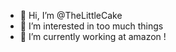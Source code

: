 - 👋 Hi, I’m @TheLittleCake
- 👀 I’m interested in too much things
- 🌱 I’m currently working at amazon !

<!---
TheLittleCake/TheLittleCake is a ✨ special ✨ repository because its `README.md` (this file) appears on your GitHub profile.
You can click the Preview link to take a look at your changes.
--->
